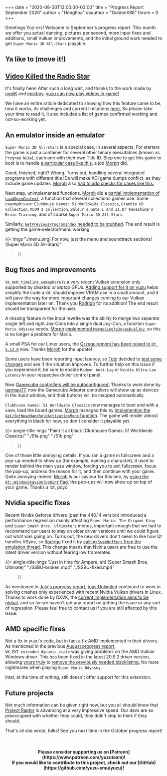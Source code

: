 +++
date = "2020-08-30T12:00:00-03:00"
title = "Progress Report September 2020"
author = "Honghoa"
coauthor = "GoldenX86"
forum = 0
+++ 

Greetings Yuz-ers! Welcome to September's progress report. This month we offer you actual dancing, pictures per second, more input fixes and additions, small Vulkan improvements, and the initial ground work needed to get `Super Mario 3D All-Stars` playable.

<!--more-->

## Ya like to (move it!)



## [Video Killed the Radio Star](https://www.youtube.com/watch?v=W8r-tXRLazs)

It's finally here! After such a long wait, and thanks to the work made by [ogniK](https://github.com/ogniK5377) and [epicboy](https://github.com/ameerj), [yuzu can now play videos in-game!](https://github.com/yuzu-emu/yuzu/pull/4729)

We have an entire article dedicated to showing how this feature came to be, how it works, its challenges and current limitations [here.](https://yuzu-emu.org/entry/yuzu-nvdec-emulation/) So please take your time to read it, it also includes a list of games confirmed working and not-so-working yet.



## An emulator inside an emulator

`Super Mario 3D All-Stars` is a special case, in several aspects. For starters the game is just a container for several other binary executables (known as `Program NCAs`), each one with their own Title ID. Step one to get this game to boot is to handle [a particular case like this](https://github.com/yuzu-emu/yuzu/pull/4675), a job [Morph](https://github.com/Morph1984) did. 

Good, finished, right? Wrong. Turns out, handling several integrated programs with different title IDs will make XCI game dumps conflict, as they include game updates. [Morph](https://github.com/Morph1984) also [had to add checks for cases like this.](https://github.com/yuzu-emu/yuzu/pull/4710)

Next step, unimplemented functions. [Morph](https://github.com/Morph1984) did a [partial implementation of `LoadOpenContext`](https://github.com/yuzu-emu/yuzu/pull/4678), a function that several collections games use. Some examples are `Clubhouse Games: 51 Worldwide Classics`, `Grandia HD Collection`, `XCOM 2 Collection`, `Baldur's Gate I and II`, `Dr Kawashima's Brain Training`. and of course `Super Mario 3D All-Stars`.

Similarly, [`GetPreviousProgramIndex` needed to be stubbed](https://github.com/yuzu-emu/yuzu/pull/4676). The end result is getting the game-selector/menu working.

{{< imgs
    "./menu.png| For now, just the menu and soundtrack sections! (Super Mario 3D All-Stars)"
  >}}
  
## Bug fixes and improvements

`VK_KHR_timeline_semaphore` is a very recent Vulkan extension only supported by *desktop or laptop* GPUs. [Adding support for it on yuzu](https://github.com/yuzu-emu/yuzu/pull/4674) helps simplify the code a lot, should improve VRAM use in a small amount, and it will pave the way for more important changes coming to our Vulkan implementation later on. Thank you [Rodrigo](https://github.com/ReinUsesLisp) for its addition! The end result should be transparent for the user.

A missing feature in the input rewrite was the ability to merge two separate single left and right Joy-Cons into a single dual Joy-Con, a function `Super Mario Odyssey` needs. [Morph](https://github.com/Morph1984) [implemented `MergeSingleJoyasDualJoy`](https://github.com/yuzu-emu/yuzu/pull/4629), so this is no longer a problem for Mario.

A small PSA for our Linux users, the [Qt requirement has been raised to `Qt 5.12.8`](https://github.com/yuzu-emu/yuzu/pull/4638) now. Thanks [Morph](https://github.com/Morph1984) for the update!

Some users have been reporting input latency, so [Tobi](https://github.com/FearlessTobi) decided to [test some changes](https://github.com/yuzu-emu/yuzu/pull/4643) and see if the situation improves. To further help on this issue if you experience it, be sure to enable `Radeon Anti-Lag` or `Nvidia Ultra-Low Latency` in your respective driver control panel.

Now [Gamecube controllers will be autoconfigured!](https://github.com/yuzu-emu/yuzu/pull/4618) Thanks to work done by [german77](https://github.com/german77), now the Gamecube Adapter controllers will show up as devices in the input window, and their buttons will be mapped automatically.

`Clubhouse Games: 51 Worldwide Classics` now manages to boot and with a save, load the board games. [Morph](https://github.com/Morph1984) managed this by [implemention the `Get/SetNpadHandheldActivationMode` function](https://github.com/yuzu-emu/yuzu/pull/4683). The game will render almost everything in black for now, so don't consider it playable yet.

{{< single-title-imgs
    "Paint it all black (Clubhouse Games: 51 Worldwide Classics)"
    "./51a.png"
    "./51b.png"
  >}}

One of those little annoying details. If you ran a game in fullscreen and a pop-up needed to show up (for example, naming a character), it used to render behind the main yuzu window, forcing you to exit fullscreen, focus the pop-up, address the reason for it, and then continue with your game. Quite annoying indeed. [Morph](https://github.com/Morph1984) is our saviour for this one, by [using the `Qt::WindowStaysOnTopHint` flag](https://github.com/yuzu-emu/yuzu/pull/4728), the pop-ups will now show up on top of your game. Thanks a lot, poyo.

## Nvidia specific fixes

Recent Nvidia Geforce drivers (past the 446.14 version) introduced a performance regression mainly affecting `Paper Mario: The Origami King` and `Super Smash Bros. Ultimate's` menus, important enough that we had to recommend our users to stay on older driver versions until we could figure out what was going on. Turns out, the new drivers don't seem to like how Qt handles VSync, so [Rodrigo](https://github.com/ReinUsesLisp) fixed it by [calling `SwapBuffers` from the emulation thread](https://github.com/yuzu-emu/yuzu/pull/4692). This change means that Nvidia users are free to use the latest driver version without fearing low framerates.

{{< single-title-imgs
    "Just in time for Ampere, eh! (Super Smash Bros. Ultimate)"
    "./SSBU-broken.mp4"
    "./SSBU-fixed.mp4"
  >}}

As mentioned in [July's progress report](https://yuzu-emu.org/entry/yuzu-progress-report-jul-2020/), [toastUnlimited](https://github.com/lat9nq) continued to work in solving crashes only experienced with recent Nvidia Vulkan drivers in Linux. Thanks to work done by DXVK, the [current implementation aims to be global](https://github.com/yuzu-emu/yuzu/pull/4724), and so far we haven't got any report on getting the issue or any sort of regression. Please feel free to contact us if you are still affected by this issue.

## AMD specific fixes

Not a fix in yuzu's code, but in fact a fix AMD implemented in their drivers. As mentioned in the previous [August progress report](https://yuzu-emu.org/entry/yuzu-progress-report-aug-2020/), `VK_EXT_extended_dynamic_state` was giving problems on the AMD Vulkan Windows driver. This has been fixed in the latest 20.9.2 driver version, allowing [yours truly](https://github.com/goldenx86) to [remove the previously needed blacklisting.](https://github.com/yuzu-emu/yuzu/pull/4735) No more nightmares when playing `Super Mario Odyssey`.

Intel, at the time of writing, still doesn't offer support for this extension.

## Future projects

Not much information can be given right now, but you all should know that [Project Raptor](https://www.youtube.com/watch?v=zHalXjs0cDA) is advancing at a very impressive speed. Our devs are so preoccupied with whether they could, they didn't stop to think if they should.

That's all she wrote, folks! See you next time in the October progress report!

&nbsp;
<h4 style="text-align:center;">
<b>Please consider supporting us on [Patreon](https://www.patreon.com/yuzuteam)!<br>
If you would like to contribute to this project, check out our [GitHub](https://github.com/yuzu-emu/yuzu)!</b>
</h4>
